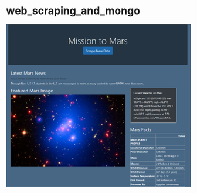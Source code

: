 # web_scraping_and_mongo
![Screenshot 1](https://github.com/Alonzo23/web_scraping_and_mongo/blob/master/Images/screenshot1.PNG?raw=true)
